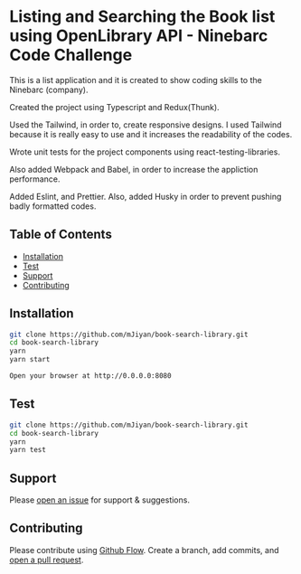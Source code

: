 # Listing and Searching the Book list using OpenLibrary API - Ninebarc Code Challenge

This is a list application and it is created to show coding skills to the Ninebarc (company).

Created the project using Typescript and Redux(Thunk). 

Used the Tailwind, in order to, create responsive designs. I used Tailwind because it is really easy to use and it increases the readability of the codes.

Wrote unit tests for the project components using react-testing-libraries.

Also added Webpack and Babel, in order to increase the appliction performance.

Added Eslint, and Prettier. Also, added Husky in order to prevent pushing badly formatted codes.

## Table of Contents
- [Installation](#installation)
- [Test](#test)
- [Support](#support)
- [Contributing](#contributing)


## Installation

```sh
git clone https://github.com/mJiyan/book-search-library.git
cd book-search-library
yarn
yarn start

Open your browser at http://0.0.0.0:8080 
```


## Test
```sh
git clone https://github.com/mJiyan/book-search-library.git
cd book-search-library
yarn
yarn test
```


## Support

Please [open an issue](https://github.com/mJiyan/book-search-library/issues) for support & suggestions.


## Contributing

Please contribute using [Github Flow](https://guides.github.com/introduction/flow/). Create a branch, add commits, and [open a pull request](https://github.com/mJiyan/book-search-library/compare).
